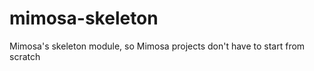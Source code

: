 mimosa-skeleton
===============

Mimosa's skeleton module, so Mimosa projects don't have to start from scratch